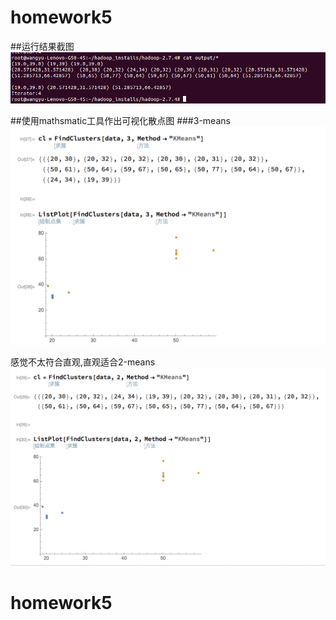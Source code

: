 # homework5
##运行结果截图
![结果](https://github.com/wangyupush/homework5/blob/master/Kmeans.png)

##使用mathsmatic工具作出可视化散点图
###3-means
![3-means](https://github.com/wangyupush/homework5/blob/master/3-means.png)

感觉不太符合直观,直观适合2-means
![2-means](https://github.com/wangyupush/homework5/blob/master/2-means.png)
# homework5
